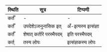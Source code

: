 | स्थिति | सूत्र | टिप्पणी |
| ----- | ------- | ------ |
| कर्तँ | - | - |
| कर्तँ | उपदेशेऽजनुनासिक इत् | अँ-इत्यस्य इत्संज्ञा |
| कर्तँ | शेषात् कर्तरि परस्मैपदम् | इति परस्मैपदम् |
| कर्त् | तस्य लोपः | इत्संज्ञकस्य लोपः |

